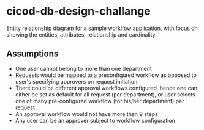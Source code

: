 # cicod-db-design-challange

Entity relationship diagram for a sample worklfow application, with focus on showing the entities, attributes, relationship and cardinality.

## Assumptions
- One user cannot belong to more than one department
- Requests would be mapped to a preconfigured workflow as opposed to user's specifying approvers on request initiation
- There could be different approval workflows configured, hence one can either be set as default for all request (per department), or user selects one of many pre-configured workflow (for his/her department) per request
- An approval workflow would not have more than 9 steps
- Any user can be an approver subject to workflow configuration
